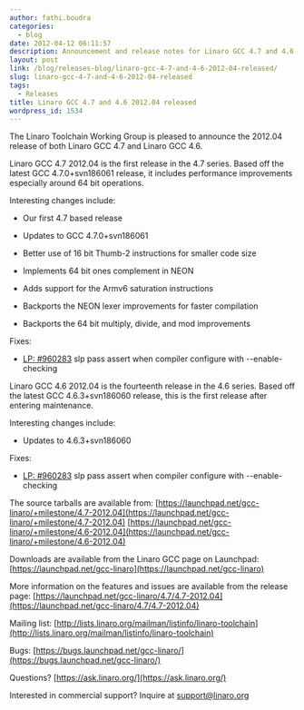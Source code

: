 ```yaml
---
author: fathi.boudra
categories:
  - blog
date: 2012-04-12 06:11:57
description: Announcement and release notes for Linaro GCC 4.7 and 4.6 2012.04
layout: post
link: /blog/releases-blog/linaro-gcc-4-7-and-4-6-2012-04-released/
slug: linaro-gcc-4-7-and-4-6-2012-04-released
tags:
  - Releases
title: Linaro GCC 4.7 and 4.6 2012.04 released
wordpress_id: 1534
---
```


The Linaro Toolchain Working Group is pleased to announce the 2012.04 release of both Linaro GCC 4.7 and Linaro GCC 4.6.

Linaro GCC 4.7 2012.04 is the first release in the 4.7 series. Based off the latest GCC 4.7.0+svn186061 release, it includes performance improvements especially around 64 bit operations.

Interesting changes include:

- Our first 4.7 based release

- Updates to GCC 4.7.0+svn186061

- Better use of 16 bit Thumb-2 instructions for smaller code size

- Implements 64 bit ones complement in NEON

- Adds support for the Armv6 saturation instructions

- Backports the NEON lexer improvements for faster compilation

- Backports the 64 bit multiply, divide, and mod improvements

Fixes:

- [LP: #960283](http://bugs.launchpad.net/bugs/960283) slp pass assert when compiler configure with --enable-checking

Linaro GCC 4.6 2012.04 is the fourteenth release in the 4.6 series. Based off the latest GCC 4.6.3+svn186060 release, this is the first release after entering maintenance.

Interesting changes include:

- Updates to 4.6.3+svn186060

Fixes:

- [LP: #960283](http://bugs.launchpad.net/bugs/960283) slp pass assert when compiler configure with --enable-checking

The source tarballs are available from:
[https://launchpad.net/gcc-linaro/+milestone/4.7-2012.04](https://launchpad.net/gcc-linaro/+milestone/4.7-2012.04)
[https://launchpad.net/gcc-linaro/+milestone/4.6-2012.04](https://launchpad.net/gcc-linaro/+milestone/4.6-2012.04)

Downloads are available from the Linaro GCC page on Launchpad:
[https://launchpad.net/gcc-linaro](https://launchpad.net/gcc-linaro)

More information on the features and issues are available from the release page:
[https://launchpad.net/gcc-linaro/4.7/4.7-2012.04](https://launchpad.net/gcc-linaro/4.7/4.7-2012.04)

Mailing list: [http://lists.linaro.org/mailman/listinfo/linaro-toolchain](http://lists.linaro.org/mailman/listinfo/linaro-toolchain)

Bugs: [https://bugs.launchpad.net/gcc-linaro/](https://bugs.launchpad.net/gcc-linaro/)

Questions? [https://ask.linaro.org/](https://ask.linaro.org/)

Interested in commercial support? Inquire at support@linaro.org
